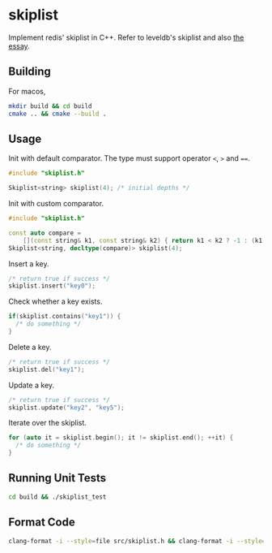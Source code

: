 # skiplist
Implement redis' skiplist in C++. Refer to leveldb's skiplist and also [the essay](https://15721.courses.cs.cmu.edu/spring2018/papers/08-oltpindexes1/pugh-skiplists-cacm1990.pdf).

## Building
For macos,
```sh
mkdir build && cd build
cmake .. && cmake --build .
```

## Usage
Init with default comparator. The type must support operator `<`, `>` and `==`.
```C++
#include "skiplist.h"

Skiplist<string> skiplist(4); /* initial depths */
```

Init with custom comparator.
```C++
#include "skiplist.h"

const auto compare =
    [](const string& k1, const string& k2) { return k1 < k2 ? -1 : (k1 == k2 ? 0 : 1); };
Skiplist<string, decltype(compare)> skiplist(4);
```

Insert a key.
```C++
/* return true if success */
skiplist.insert("key0");
```

Check whether a key exists.
```C++
if(skiplist.contains("key1")) {
  /* do something */
}
```

Delete a key.
```C++
/* return true if success */
skiplist.del("key1");
```

Update a key.
```C++
/* return true if success */
skiplist.update("key2", "key5");
```

Iterate over the skiplist.
```C++
for (auto it = skiplist.begin(); it != skiplist.end(); ++it) {
  /* do something */
}
```

## Running Unit Tests
```sh
cd build && ./skiplist_test
```

## Format Code
```sh
clang-format -i --style=file src/skiplist.h && clang-format -i --style=file src/skiplist_test.cc
```
